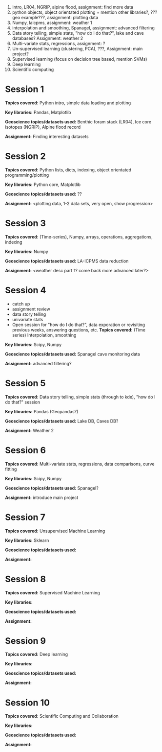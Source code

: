 1. Intro, LR04, NGRIP, alpine flood, assignment: find more data
2. python objects, object orientated plotting + mention other libraries?, ???geo example???, assignment: plotting data
3. Numpy, laicpms, assignment: weather 1
4. interpolation and smoothing, Spanagel, assignment: advanced filtering
5. Data story telling, simple stats, "how do I do that?", lake and cave databases? Assignment: weather 2
6. Multi-variate stats, regressions, assignment: ?
7. Un-supervised learning (clustering, PCA), ???, Assignment: main project?
8. Supervised learning (focus on decision tree based, mention SVMs)
9. Deep learning
10. Scientific computing


# Session 1
**Topics covered:** Python intro, simple data loading and plotting

**Key libraries:** Pandas, Matplotlib

**Geoscience topics/datasets used:** Benthic foram stack (LR04), Ice core isotopes (NGRIP), Alpine flood record

**Assignment:** Finding interesting datasets

# Session 2
**Topics covered:** Python lists, dicts, indexing, object orientated programming/plotting

**Key libraries:** Python core, Matplotlib

**Geoscience topics/datasets used:** ??

**Assignment:** <plotting data, 1-2 data sets, very open, show progression> 

# Session 3
**Topics covered:** (Time-series), Numpy, arrays, operations, aggregations, indexing

**Key libraries:** Numpy

**Geoscience topics/datasets used:** LA-ICPMS data reduction

**Assignment:** <weather desc part 1? come back more advanced later?>

# Session 4

* catch up
* assignment review
* data story telling
* univariate stats
* Open session for "how do I do that?", data exporation or revisiting previous weeks, answering questions, etc.
**Topics covered:** (Time series) Interpolation, smoothing

**Key libraries:** Scipy, Numpy

**Geoscience topics/datasets used:** Spanagel cave monitoring data

**Assignment:** advanced filtering?

# Session 5
**Topics covered:** Data story telling, simple stats (through to kde), "how do I do that?" session

**Key libraries:** Pandas (Geopandas?)

**Geoscience topics/datasets used:** Lake DB, Caves DB?

**Assignment:** Weather 2

# Session 6
**Topics covered:** Multi-variate stats, regressions, data comparisons, curve fitting

**Key libraries:** Scipy, Numpy

**Geoscience topics/datasets used:** Spanagel?

**Assignment:** introduce main project

# Session 7
**Topics covered:** Unsupervised Machine Learning

**Key libraries:** Sklearn

**Geoscience topics/datasets used:**

**Assignment:**

# Session 8
**Topics covered:** Supervised Machine Learning

**Key libraries:**

**Geoscience topics/datasets used:**

**Assignment:**

# Session 9
**Topics covered:** Deep learning

**Key libraries:**

**Geoscience topics/datasets used:**

**Assignment:**

# Session 10
**Topics covered:** Scientific Computing and Collaboration

**Key libraries:**

**Geoscience topics/datasets used:**

**Assignment:**

